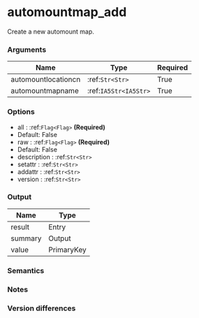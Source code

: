 [//]: # (THE CONTENT BELOW IS GENERATED. DO NOT EDIT.)
# automountmap_add
Create a new automount map.

### Arguments
|Name|Type|Required
|-|-|-
|automountlocationcn|:ref:`Str<Str>`|True
|automountmapname|:ref:`IA5Str<IA5Str>`|True

### Options
* all : :ref:`Flag<Flag>` **(Required)**
 * Default: False
* raw : :ref:`Flag<Flag>` **(Required)**
 * Default: False
* description : :ref:`Str<Str>`
* setattr : :ref:`Str<Str>`
* addattr : :ref:`Str<Str>`
* version : :ref:`Str<Str>`

### Output
|Name|Type
|-|-
|result|Entry
|summary|Output
|value|PrimaryKey

[//]: # (ADD YOUR NOTES BELOW. THESE WILL BE PICKED EVERY TIME THE DOCS ARE REGENERATED. //end)
### Semantics

### Notes

### Version differences